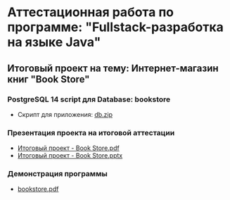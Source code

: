# Аттестационная работа по программе: "Fullstack-разработка на языке Java"

## Итоговый проект на тему: Интернет-магазин книг "Book Store"

### PostgreSQL 14 script для Database: bookstore
* Скрипт для приложения: [db.zip](https://github.com/safrani23/book-store-draft/files/10202271/db.zip)

### Презентация проекта на итоговой аттестации
* [Итоговый проект - Book Store.pdf](https://github.com/safrani23/book-store-draft/files/10202553/-.Book.Store.pdf)<br>
* [Итоговый проект - Book Store.pptx](https://github.com/safrani23/book-store-draft/files/10202554/-.Book.Store.pptx)

### Демонстрация программы
* [bookstore.pdf](https://github.com/safrani23/book-store-draft/files/10202559/bookstore.pdf)<br>
